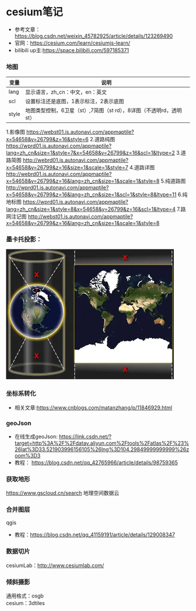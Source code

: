 # cesium笔记
- 参考文章：https://blog.csdn.net/weixin_45782925/article/details/123269490
- 官网：https://cesium.com/learn/cesiumjs-learn/
- bilibili up主:https://space.bilibili.com/597185371
### 地图
|  变量   | 说明  |
|  ----  | ----  |
| lang  | 显示语言，zh_cn：中文，en：英文 |
| scl  | 设置标注还是底图，1表示标注，2表示底图 |
| style  | 地图类型控制，6卫星（st）,7简图（st rd），8详图（不透明rd，透明st） |
	
1.影像图
https://webst01.is.autonavi.com/appmaptile?x=54658&y=26799&z=16&style=6
2.道路纯图
https://wprd01.is.autonavi.com/appmaptile?lang=zh_cn&size=1&style=7&x=54658&y=26799&z=16&scl=1&ltype=2
3.道路简图
http://webrd01.is.autonavi.com/appmaptile?x=54658&y=26799&z=16&size=1&scale=1&style=7
4.道路详图
http://webrd01.is.autonavi.com/appmaptile?x=54658&y=26799&z=16&lang=zh_cn&size=1&scale=1&style=8
5.纯道路图
http://wprd01.is.autonavi.com/appmaptile?x=54658&y=26799&z=16&lang=zh_cn&size=1&scl=1&style=8&ltype=11
6.纯地标图
https://wprd01.is.autonavi.com/appmaptile?lang=zh_cn&size=1&style=8&x=54658&y=26799&z=16&scl=1&ltype=4
7.路网注记图
http://webst01.is.autonavi.com/appmaptile?x=54658&y=26799&z=16&lang=zh_cn&size=1&scale=1&style=8

### 墨卡托投影：
![alt text](image.png)

### 坐标系转化
- 相关文章:https://www.cnblogs.com/matanzhang/p/11846929.html

### geoJson
- 在线生成geoJson:
https://link.csdn.net/?target=http%3A%2F%2Fdatav.aliyun.com%2Ftools%2Fatlas%2F%23%26lat%3D33.521903996156105%26lng%3D104.29849999999999%26zoom%3D3
- 教程：
https://blog.csdn.net/qq_42765966/article/details/98759365

### 获取地形
https://www.gscloud.cn/search   地理空间数据云

### 合并图层 
qgis
- 教程：https://blog.csdn.net/qq_41159191/article/details/129008347

### 数据切片
cesiumLab：http://www.cesiumlab.com/

### 倾斜摄影
通用格式：osgb  
cesium：3dtiles
